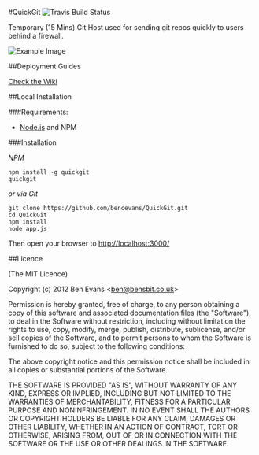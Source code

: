 #QuickGit ![Travis Build Status](https://secure.travis-ci.org/bencevans/QuickGit.png)

Temporary (15 Mins) Git Host used for sending git repos quickly to users behind a firewall.

![Example Image](http://cl.ly/image/35012d3G2N0f/Screen%20Shot%202012-10-06%20at%2012.41.04.png)

##Deployment Guides

[Check the Wiki](http://github.com/bencevans/QuickGit/wiki)

##Local Installation

###Requirements:

* [Node.js](http://nodejs.org) and NPM

###Installation

*NPM*

	npm install -g quickgit
	quickgit

*or via Git*

    git clone https://github.com/bencevans/QuickGit.git
    cd QuickGit
    npm install
    node app.js

Then open your browser to [http://localhost:3000/](http://localhost:3000/)


##Licence

(The MIT Licence)

Copyright (c) 2012 Ben Evans &lt;ben@bensbit.co.uk&gt;

Permission is hereby granted, free of charge, to any person obtaining a copy of this software and associated documentation files (the "Software"), to deal in the Software without restriction, including without limitation the rights to use, copy, modify, merge, publish, distribute, sublicense, and/or sell copies of the Software, and to permit persons to whom the Software is furnished to do so, subject to the following conditions:

The above copyright notice and this permission notice shall be included in all copies or substantial portions of the Software.

THE SOFTWARE IS PROVIDED "AS IS", WITHOUT WARRANTY OF ANY KIND, EXPRESS OR IMPLIED, INCLUDING BUT NOT LIMITED TO THE WARRANTIES OF MERCHANTABILITY, FITNESS FOR A PARTICULAR PURPOSE AND NONINFRINGEMENT. IN NO EVENT SHALL THE AUTHORS OR COPYRIGHT HOLDERS BE LIABLE FOR ANY CLAIM, DAMAGES OR OTHER LIABILITY, WHETHER IN AN ACTION OF CONTRACT, TORT OR OTHERWISE, ARISING FROM, OUT OF OR IN CONNECTION WITH THE SOFTWARE OR THE USE OR OTHER DEALINGS IN THE SOFTWARE.